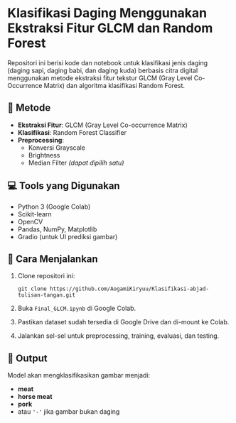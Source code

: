 # Klasifikasi Daging Menggunakan Ekstraksi Fitur GLCM dan Random Forest

Repositori ini berisi kode dan notebook untuk klasifikasi jenis daging (daging sapi, daging babi, dan daging kuda) berbasis citra digital menggunakan metode ekstraksi fitur tekstur GLCM (Gray Level Co-Occurrence Matrix) dan algoritma klasifikasi Random Forest.

## 🧪 Metode

- **Ekstraksi Fitur**: GLCM (Gray Level Co-occurrence Matrix)
- **Klasifikasi**: Random Forest Classifier
- **Preprocessing**: 
  - Konversi Grayscale
  - Brightness
  - Median Filter *(dapat dipilih satu)*

## 💻 Tools yang Digunakan

- Python 3 (Google Colab)
- Scikit-learn
- OpenCV
- Pandas, NumPy, Matplotlib
- Gradio (untuk UI prediksi gambar)

## 🚀 Cara Menjalankan

1. Clone repositori ini:
    ```
    git clone https://github.com/AogamiKiryuu/Klasifikasi-abjad-tulisan-tangan.git
    ```

2. Buka `Final_GLCM.ipynb` di Google Colab.

3. Pastikan dataset sudah tersedia di Google Drive dan di-mount ke Colab.

4. Jalankan sel-sel untuk preprocessing, training, evaluasi, dan testing.

## 🧠 Output

Model akan mengklasifikasikan gambar menjadi:
- **meat**
- **horse meat**
- **pork**
- atau `'-'` jika gambar bukan daging
